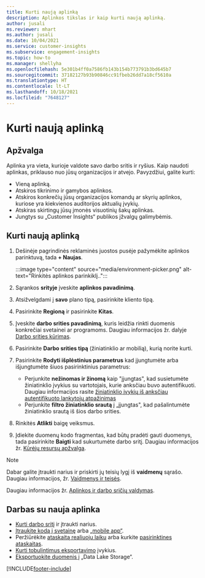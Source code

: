 ```yaml
---
title: Kurti naują aplinką
description: Aplinkos tikslas ir kaip kurti naują aplinką.
author: jusali
ms.reviewer: mhart
ms.author: jusali
ms.date: 10/04/2021
ms.service: customer-insights
ms.subservice: engagement-insights
ms.topic: how-to
ms.manager: shellyha
ms.openlocfilehash: 5e301b4ff0a7586fb143b154b773791b3bd645b7
ms.sourcegitcommit: 37182127b93b90846cc91fbeb26dd7a18cf5610a
ms.translationtype: HT
ms.contentlocale: lt-LT
ms.lasthandoff: 10/18/2021
ms.locfileid: "7648127"
---
```

# <a name="create-a-new-environment"></a>Kurti naują aplinką 

## <a name="overview"></a>Apžvalga

Aplinka yra vieta, kurioje valdote savo darbo sritis ir ryšius. Kaip naudoti aplinkas, priklauso nuo jūsų organizacijos ir atvejo. Pavyzdžiui, galite kurti:

- Vieną aplinką.
- Atskiros tikrinimo ir gamybos aplinkos.
- Atskiros konkrečių jūsų organizacijos komandų ar skyrių aplinkos, kuriose yra kiekvienos auditorijos aktualių įvykių.
- Atskiras skirtingų jūsų įmonės visuotinių šakų aplinkas.
- Jungtys su „Customer Insights“ publikos įžvalgų galimybėmis.

## <a name="create-a-new-environment"></a>Kurti naują aplinką

1. Dešinėje pagrindinės reklaminės juostos pusėje pažymėkite aplinkos parinktuvą, tada **+ Naujas**.

   :::image type="content" source="media/environment-picker.png" alt-text="Rinkitės aplinkos parinkiklį..":::

1. Sąrankos **srityje** įveskite **aplinkos pavadinimą**.

1. Atsižvelgdami į **savo** plano tipą, pasirinkite kliento tipą.

1. Pasirinkite **Regioną** ir pasirinkite **Kitas**. 

1. Įveskite **darbo srities pavadinimą**, kuris leidžia rinkti duomenis konkrečiai svetainei ar programoms. Daugiau informacijos žr. dalyje [Darbo srities kūrimas](create-workspace.md).

1. Pasirinkite **Darbo srities tipą** (žiniatinklio ar mobilią), kurią norite kurti. 

1. Pasirinkite **Rodyti išplėstinius parametrus** kad įjungtumėte arba išjungtumėte šiuos pasirinktinius parametrus:

   - Perjunkite **nežinomas ir žinomą** kaip "įjungtas", kad susietumėte žiniatinklio įvykius su vartotojais, kurie anksčiau buvo autentifikuoti. Daugiau informacijos rasite [žiniatinklio įvykių iš anksčiau autentifikuoto lankytojų atpažinimas](unknown-to-known.md)
   - Perjunkite **filtro žiniatinklio srautą** į „įjungtas", kad pašalintumėte žiniatinklio srautą iš šios darbo srities. 

1. Rinkitės **Atlikti** baigę veiksmus. 

1. Įdiekite duomenų kodo fragmentas, kad būtų pradėti gauti duomenys, tada pasirinkite **Baigti** kad sukurtumėte darbo sritį. Daugiau informacijos žr. [Kūrėjų resursų apžvalga](developer-resources.md).

> [!NOTE]
> Dabar galite įtraukti narius ir priskirti jų teisių lygį iš **vaidmenų** sąrašo. Daugiau informacijos, žr. [Vaidmenys ir teisės](user-roles.md). 

Daugiau informacijos žr. [Aplinkos ir darbo sričių valdymas](manage-environments-workspaces.md).

## <a name="work-with-your-new-environment"></a>Darbas su nauja aplinka

- [Kurti darbo sritį](../engagement-insights/create-workspace.md) ir įtraukti narius.
- [Įtraukite kodą į svetainę](../engagement-insights/instrument-website.md) arba [„mobile app“](../engagement-insights/developer-resources.md#capture-events-from-mobile-apps).
- Peržiūrėkite [ataskaitą realiuoju laiku](../engagement-insights/view-reports.md) arba kurkite [pasirinktines ataskaitas](../engagement-insights/custom-reports.md).
- [Kurti tobulintimus eksportavimo](../engagement-insights/refined-events.md) įvykius.
- [Eksportuokite duomenis į](../engagement-insights/export-events.md) „Data Lake Storage“.

[!INCLUDE[footer-include](../includes/footer-banner.md)]

